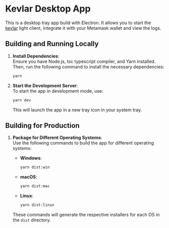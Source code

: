 # Kevlar Desktop App

This is a desktop tray app build with Electron. It allows you to start the
[kevlar](https://github.com/commonprefix/kevlar)
light client, integrate it with your Metamask wallet and view the logs.

## Building and Running Locally

1. **Install Dependencies**:  
   Ensure you have Node.js, tsc typescript compiler, and Yarn installed. Then, run the following command to install the necessary dependencies:
   ```bash
   yarn
   ```

2. **Start the Development Server**:  
   To start the app in development mode, use:
   ```bash
   yarn dev
   ```
   This will launch the app in a new tray icon in your system tray.

## Building for Production

1. **Package for Different Operating Systems**:  
   Use the following commands to build the app for different operating systems:

   - **Windows**:
     ```bash
     yarn dist:win
     ```

   - **macOS**:
     ```bash
     yarn dist:mac
     ```

   - **Linux**:
     ```bash
     yarn dist:linux
     ```

   These commands will generate the respective installers for each OS in the `dist` directory.

